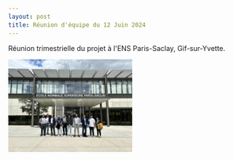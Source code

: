```yaml
---
layout: post
title: Réunion d'équipe du 12 Juin 2024
---
```



Réunion trimestrielle du projet à l'ENS Paris-Saclay, Gif-sur-Yvette. 

<div class="image-row">
    <div class="image-column">
        <a href="/public/ens.png" target="_blank">
            <img src="/public/ens.jpg" alt="Cliquez pour voir la photo" style="width: 50%; height: auto;">
        </a>
    </div>
</div>


